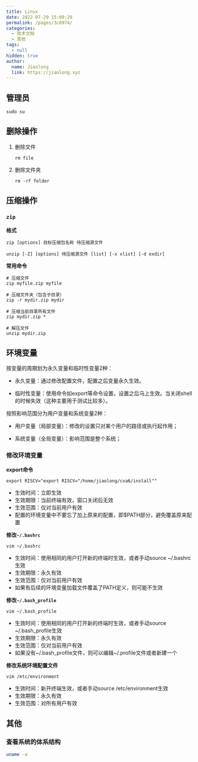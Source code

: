 ```yaml
---
title: Linux
date: 2022-07-29 15:09:29
permalink: /pages/3c6974/
categories: 
  - 技术文档
  - 其他
tags: 
  - null
hidden: true
author: 
  name: Jiaolong
  link: https://jiaolong.xyz
---
```


## 管理员

```
sudo su
```



## 删除操作

1. 删除文件

   ```
   rm file
   ```

2. 删除文件夹

   ```
   rm -rf folder
   ```

   

## 压缩操作

### `zip`

**格式**

```
zip [options] 目标压缩包名称 待压缩源文件

unzip [-Z] [options] 待压缩源文件 [list] [-x xlist] [-d exdir]
```

**常用命令**

```
# 压缩文件
zip myfile.zip myfile

# 压缩文件夹（包含子目录）
zip -r mydir.zip mydir

# 压缩当前目录所有文件
zip mydir.zip *

# 解压文件
unzip mydir.zip
```





## 环境变量

按变量的周期划为永久变量和临时性变量2种：

- 永久变量：通过修改配置文件，配置之后变量永久生效。

- 临时性变量：使用命令如export等命令设置，设置之后马上生效。当关闭shell的时候失效（这种主要用于测试比较多）。

按照影响范围分为用户变量和系统变量2种：

- 用户变量（局部变量）：修改的设置只对某个用户的路径或执行起作用；

- 系统变量（全局变量）：影响范围是整个系统；

### 修改环境变量

**export命令**

```
export RISCV="export RISCV="/home/jiaolong/cva6/install""
```

- 生效时间：立即生效
- 生效期限：当前终端有效，窗口关闭后无效
- 生效范围：仅对当前用户有效
- 配置的环境变量中不要忘了加上原来的配置，即$PATH部分，避免覆盖原来配置

**修改`~/.bashrc`**

```
vim ~/.bashrc
```

- 生效时间：使用相同的用户打开新的终端时生效，或者手动source ~/.bashrc生效
- 生效期限：永久有效
- 生效范围：仅对当前用户有效
- 如果有后续的环境变量加载文件覆盖了PATH定义，则可能不生效

**修改`~/.bash_profile`**

```
vim ~/.bash_profile
```

- 生效时间：使用相同的用户打开新的终端时生效，或者手动source ~/.bash_profile生效
- 生效期限：永久有效
- 生效范围：仅对当前用户有效
- 如果没有~/.bash_profile文件，则可以编辑~/.profile文件或者新建一个

**修改系统环境配置文件**

```
vim /etc/environment
```

- 生效时间：新开终端生效，或者手动source /etc/environment生效
- 生效期限：永久有效
- 生效范围：对所有用户有效



## 其他

### 查看系统的体系结构

```bash
uname -a
```

